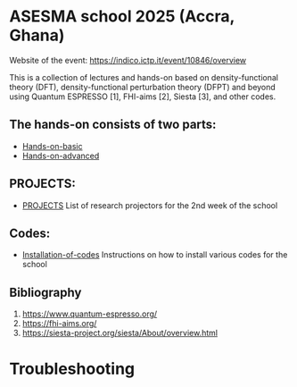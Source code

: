 # ASESMA school 2025 (Accra, Ghana)

Website of the event: https://indico.ictp.it/event/10846/overview

This is a collection of lectures and hands-on based on density-functional theory (DFT), density-functional perturbation theory (DFPT) and beyond using Quantum ESPRESSO [1], FHI-aims [2], Siesta [3], and other codes. 

## The hands-on consists of two parts:
 - [Hands-on-basic](Hands-on-basic)
 - [Hands-on-advanced](Hands-on-advanced)

## PROJECTS:
 - [PROJECTS](PROJECTS) List of research projectors for the 2nd week of the school

  
## Codes:
 - [Installation-of-codes](Installation-of-codes) Instructions on how to install various codes for the school

## Bibliography
1. https://www.quantum-espresso.org/
2. https://fhi-aims.org/
3. https://siesta-project.org/siesta/About/overview.html

# Troubleshooting
